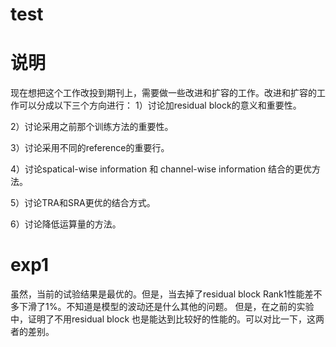 # test

# 说明
现在想把这个工作改投到期刊上，需要做一些改进和扩容的工作。改进和扩容的工作可以分成以下三个方向进行：
1）讨论加residual block的意义和重要性。

2）讨论采用之前那个训练方法的重要性。

3）讨论采用不同的reference的重要行。

4）讨论spatical-wise information 和 channel-wise information 结合的更优方法。

5）讨论TRA和SRA更优的结合方式。

6）讨论降低运算量的方法。

# exp1

虽然，当前的试验结果是最优的。但是，当去掉了residual block Rank1性能差不多下滑了1%。不知道是模型的波动还是什么其他的问题。
但是，在之前的实验中，证明了不用residual block 也是能达到比较好的性能的。可以对比一下，这两者的差别。


# 
